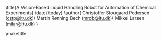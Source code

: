
\title{A Vision-Based Liquid Handling Robot for Automation of Chemical Experiments}
       \date{\today}
       \author{
           Christoffer Stougaard Pedersen (cstp@itu.dk)\\
           Martin Rønning Bech (mrob@itu.dk)\\
           Mikkel Larsen (milar@itu.dk)
       }

\maketitle

